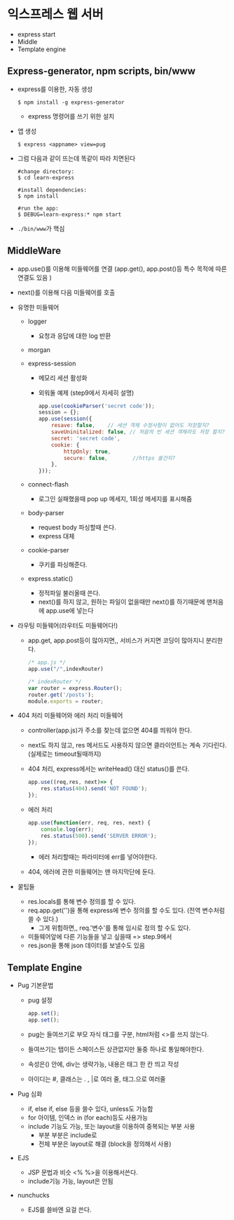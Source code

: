 # 익스프레스 웹 서버

- express start
- Middle
- Template engine



## Express-generator, npm scripts, bin/www

- express를 이용한, 자동 생성

  ```shell
  $ npm install -g express-generator 
  ```

  - express 명령어를 쓰기 위한 설치

- 앱 생성

  ```shell
  $ express <appname> view=pug
  ```

- 그럼 다음과 같이 뜨는데 똑같이 따라 치면된다

  ```shell
  #change directory:
  $ cd learn-express
  
  #install dependencies:
  $ npm install
  
  #run the app:
  $ DEBUG=learn-express:* npm start
  ```

- `./bin/www`가 핵심



## MiddleWare

- app.use()를 이용해 미들웨어를 연결 (app.get(), app.post()등 특수 목적에 따른 연결도 있음 )

- next()를 이용해 다음 미들웨어를 호출

- 유명한 미들웨어

  - logger

    - 요청과 응답에 대한 log 반환

  - morgan

  - express-session

    - 메모리 세션 활성화

    - 외워둘 예제 (step9에서 자세히 설명)

      ```javascript
      app.use(cookieParser('secret code'));
      session = {};
      app.use(session({
          resave: false,	// 세션 객체 수정사항이 없어도 저장할지?
          saveUninitalized: false, // 처음의 빈 세션 객체라도 저장 할지?
          secret: 'secret code',
          cookie: {
              httpOnly: true,
              secure: false,		//https 쓸건지?
          },
      }));
      ```

  - connect-flash

    - 로그인 실패했을때 pop up 메세지, 1회성 메세지를 표시해줌

  - body-parser

    - request body  파싱할때 쓴다.
    - express 대체

  - cookie-parser

    - 쿠키를 파싱해준다.

  - express.static()

    - 정적파일 불러올때 쓴다.
    - next()를 하지 않고, 원하는 파일이 없을때만 next()를 하기때문에 맨처음에 app.use에 넣는다

- 라우팅 미들웨어(라우터도 미들웨어다!)

  - app.get, app.post등이 많아지면,, 서비스가 커지면 코딩이 많아지니 분리한다.

    ```javascript
    /* app.js */
    app.use("/",indexRouter)
    
    /* indexRouter */
    var router = express.Router();
    router.get('/posts');
    module.exports = router;
    ```

- 404 처리 미들웨어와 에러 처리 미들웨어

  - controller(app.js)가 주소를 찾는데 없으면 404를 띄워야 한다.

  - next도 하지 않고, res 메서드도 사용하지 않으면 클라이언트는 계속 기다린다. (실제로는 timeout될때까지)

  - 404 처리, express에서는 writeHead() 대신 status()를 쓴다.

    ```javascript
    app.use((req,res, next)=> {
        res.status(404).send('NOT FOUND');
    });
    ```

  - 에러 처리

    ```javascript
    app.use(function(err, req, res, next) {
        console.log(err);
        res.status(500).send('SERVER ERROR');
    });
    ```

    - 에러 처리할때는 파라미터에 err를 넣어야한다.

  - 404, 에러에 관한 미들웨어는 맨 마지막단에 둔다.

- 꿀팁들

  - res.locals를 통해 변수 정의를 할 수 있다.
  - req.app.get('')을 통해 express에 변수 정의를 할 수도 있다. (전역 변수처럼 쓸 수 있다.)
    - 그게 위험하면,, req.'변수'를 통해 임시로 정의 할 수도 있다. 
  - 미들웨어앞에 다른 기능들을 넣고 싶을때 => step.9에서 
  - res.json을 통해 json 데이터를 보낼수도 있음


## Template Engine 

- Pug 기본문법

  - pug 설정

    ```javascript
    app.set();
    app.set();
    ```

  - pug는 들여쓰기로 부모 자식 태그를 구분, html처럼 <>를 쓰지 않는다.

  - 들여쓰기는 탭이든 스페이스든 상관없지만 둘중 하나로 통일해야한다.

  - 속성은() 안에, div는 생략가능, 내용은 태그 한 칸 띄고 작성

  - 아이디는 #, 클래스는 . , |로 여러 줄, 태그.으로 여러줄

- Pug 심화

  - if, else if, else 등을 쓸수 있다, unless도 가능함
  - for 아이템, 인덱스 in (for each)등도 사용가능
  - include 기능도 가능, 또는 layout을 이용하여 중복되는 부분 사용
    - 부분 부분은 include로
    - 전체 부분은 layout로 해결 (block을 정의해서 사용)

- EJS

  - JSP 문법과 비슷 <% %>을 이용해서쓴다.
  - include기능 가능, layout은 안됨

- nunchucks

  - EJS를 쓸바엔 요걸 쓴다.